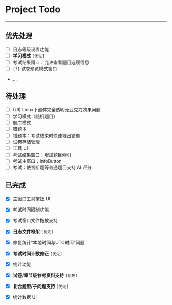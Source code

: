﻿# Project Todo

---

## 优先处理

- [ ] 日志等级设置功能
- [ ] **学习模式** `[优先]`
- [ ] 考试结果窗口：允许查看题目选项信息
- [ ] `[?]` 试卷预览模式窗口
- ...

## 待处理

- [ ] (UI) Linux下窗体完全透明无亚克力效果问题
- [ ] 学习模式（随机题目）
- [ ] 题库模式
- [ ] 错题本
- [ ] 错题本：考试结束时快速导出错题
- [ ] 试卷存储管理
- [ ] 工具 UI
- [ ] 考试结果窗口：增加题目索引
- [ ] 考试主窗口：InfoButton
- [ ] 考试：使判断题等普通题目支持 AI 评分

## 已完成

- [X] 主窗口工具按钮 UI
- [X] 考试时间限制功能
- [X] 考试窗口文件拖放支持
- [X] **日志文件框架** `[优先]`
- [X] 修复统计"本地时间与UTC时间"问题
- [X] **考试时间计数修正** `[优先]`
- [X] 统计功能
- [X] **试卷/章节级参考资料支持** `[优先]`
- [X] **复合题型/子问题支持** `[优先]`
- [X] 统计数据 UI

